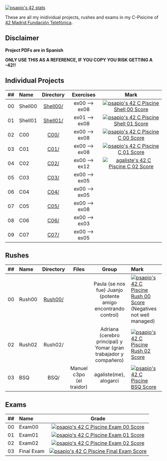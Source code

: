 [![psapio's 42 stats](https://badge42.vercel.app/api/v2/clklanx69005408jmzbzbfzed/stats?cursusId=9&coalitionId=undefined)](https://github.com/JaeSeoKim/badge42)

These are all my inidividual projects, rushes and exams in my C-Pisicine of [42 Madrid Fundación Telefónica](https://www.42madrid.com/).

## Disclaimer

**Project PDFs are in Spanish**

**ONLY USE THIS AS A REFERENCE, IF YOU COPY YOU RISK GETTING A -42!!**

## Individual Projects

|  ##  |   Name    | Directory | Exercises   | Mark |
|:----:|:-----------------------------------|:-------------:|:------------------:|:--------------:|
|  00  |Shell00        | [Shell00/](https://github.com/somedevv/42-C-Piscine/tree/master/Shell00)  | ex00 --> ex08   | [![psapio's 42 C Piscine Shell 00 Score](https://badge42.vercel.app/api/v2/clklanx69005408jmzbzbfzed/project/3143486)](https://github.com/JaeSeoKim/badge42) |
|  01  |Shell01       | [Shell01/](https://github.com/somedevv/42-Piscine/tree/master/Shell01)  | ex01 --> ex08 | [![psapio's 42 C Piscine Shell 01 Score](https://badge42.vercel.app/api/v2/clklanx69005408jmzbzbfzed/project/3186646)](https://github.com/JaeSeoKim/badge42) |
|  02  |C00        | [C00/](https://github.com/somedevv/42-C-Piscine/tree/master/C00)  | ex00 --> ex08   | [![psapio's 42 C Piscine C 00 Score](https://badge42.vercel.app/api/v2/clklanx69005408jmzbzbfzed/project/3175126)](https://github.com/JaeSeoKim/badge42) |
|  03  |C01     | [C01/](https://github.com/somedevv/42-C-Piscine/tree/master/C01)  | ex00 --> ex08 | [![psapio's 42 C Piscine C 01 Score](https://badge42.vercel.app/api/v2/clklanx69005408jmzbzbfzed/project/3190128)](https://github.com/JaeSeoKim/badge42) |
|  04  |C02     | [C02/](https://github.com/somedevv/42-C-Piscine/tree/master/C02)  | ex00 --> ex12 | [![agaliste's 42 C Piscine C 02 Score](https://badge42.vercel.app/api/v2/cl4912ys5011709jxmyk6gwno/project/2047024)](https://github.com/JaeSeoKim/badge42) |
|  05  |C03     | [C03/](https://github.com/somedevv/42-C-Piscine/tree/master/C03)  | ex00 --> ex05 |  |
|  06  |C04     | [C04/](https://github.com/somedevv/42-C-Piscine/tree/master/C04)  | ex00 --> ex05 |  |
|  07  |C05     | [C05/](https://github.com/somedevv/42-C-Piscine/tree/master/C05)  | ex00 --> ex08 |  |
|  08  |C06     | [C06/](https://github.com/somedevv/42-C-Piscine/tree/master/C06)  | ex00 --> ex03 |  |
|  09  |C07     | [C07/](https://github.com/somedevv/42-C-Piscine/tree/master/C07)  | ex00 --> ex05 |  |

## Rushes

|  ##  |   Name    | Directory | Files   | Group | Mark |
|:----:|:-----------------------------------|:-------------:|:------------------:|:-------------:|:----------|
|  00  |Rush00     | [Rush00/](https://github.com/somedevv/42-C-Piscine/tree/master/Rush00)  |  | Paula (se nos fue) Juanjo (potente amigo encontrando control) | [![psapio's 42 C Piscine Rush 00 Score](https://badge42.vercel.app/api/v2/clklanx69005408jmzbzbfzed/project/3152924)](https://github.com/JaeSeoKim/badge42) (Negatives not well managed) |
|  02  |Rush02     | Rush02/  |  | Adriana (cerebro principal) y Yomar (gran trabajador y compañero) | [![psapio's 42 C Piscine Rush 02 Score](https://badge42.vercel.app/api/v2/clklanx69005408jmzbzbfzed/project/3186645)](https://github.com/JaeSeoKim/badge42) |
|  03  |BSQ     | BSQ/  | Manuel c3po (el traidor) | agaliste(me), alogarci | [![psapio's 42 C Piscine BSQ Score](https://badge42.vercel.app/api/v2/clklanx69005408jmzbzbfzed/project/3191118)](https://github.com/JaeSeoKim/badge42) |

## Exams

|  ##  |  Name  |        Grade       |
|:----:|:-------|:-------------------:|
|  00  | Exam00 |  [![psapio's 42 C Piscine Exam 00 Score](https://badge42.vercel.app/api/v2/clklanx69005408jmzbzbfzed/project/3148601)](https://github.com/JaeSeoKim/badge42) |
|  01  | Exam01 |  [![psapio's 42 C Piscine Exam 01 Score](https://badge42.vercel.app/api/v2/clklanx69005408jmzbzbfzed/project/3167997)](https://github.com/JaeSeoKim/badge42) |
|  02  | Exam02 |  [![psapio's 42 C Piscine Exam 02 Score](https://badge42.vercel.app/api/v2/clklanx69005408jmzbzbfzed/project/3184373)](https://github.com/JaeSeoKim/badge42)   |
|  03  | Final Exam |  [![psapio's 42 C Piscine Final Exam Score](https://badge42.vercel.app/api/v2/clklanx69005408jmzbzbfzed/project/3199771)](https://github.com/JaeSeoKim/badge42) |
